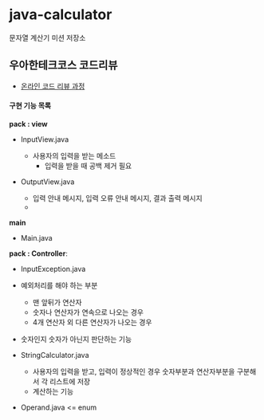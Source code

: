 # java-calculator
문자열 계산기 미션 저장소



## 우아한테크코스 코드리뷰
* [온라인 코드 리뷰 과정](https://github.com/woowacourse/woowacourse-docs/blob/master/maincourse/README.md)


#### 구현 기능 목록

**pack : view**

+ InputView.java

  + 사용자의 입력을 받는 메소드
    + 입력을 받을 때 공백 제거 필요

+ OutputView.java

  + 입력 안내 메시지, 입력 오류 안내 메시지, 결과 출력 메시지
  + 


**main**

+ Main.java

**pack : Controller**: 

+ InputException.java

 + 예외처리를 해야 하는 부분
   + 맨 앞뒤가 연산자
   + 숫자나 연산자가 연속으로 나오는 경우
   + 4개 연산자 외 다른 연산자가 나오는 경우
 + 숫자인지 숫자가 아닌지 판단하는 기능


+ StringCalculator.java
  + 사용자의 입력을 받고, 입력이 정상적인 경우 숫자부분과 연산자부분을 구분해서 각 리스트에 저장
  + 계산하는 기능

+ Operand.java  <= enum	 
